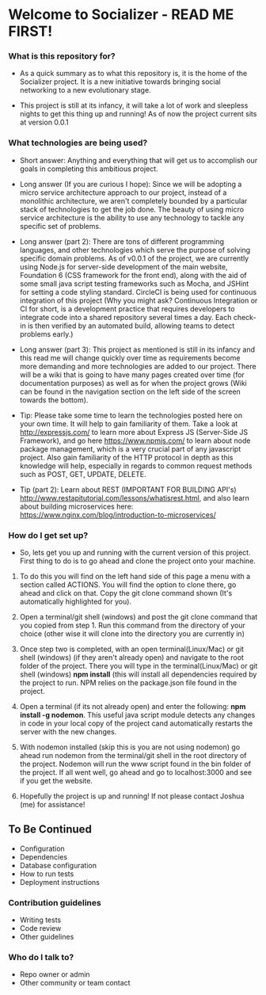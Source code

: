 # Welcome to Socializer - READ ME FIRST! #

### What is this repository for? ###

* As a quick summary as to what this repository is, it is the home of the Socializer project. It is a new initiative towards bringing social networking to a new evolutionary stage.

* This project is still at its infancy, it will take a lot of work and sleepless nights to get this thing up and running! As of now the project current sits at version 0.0.1

### What technologies are being used? ###

* Short answer: Anything and everything that will get us to accomplish our goals in completing this ambitious project.

* Long answer (If you are curious I hope): Since we will be adopting a micro service architecture approach to our project, instead of a monolithic architecture, we aren't completely bounded by a particular stack of technologies to get the job done. The beauty of using micro service architecture is the ability to use any technology to tackle any specific set of problems. 

* Long answer (part 2): There are tons of different programming languages, and other technologies which serve the purpose of solving specific domain problems. As of v0.0.1 of the project, we are currently using Node.js for server-side development of the main website, Foundation 6 (CSS framework for the front end), along with the aid of some small java script testing frameworks such as Mocha, and JSHint for setting a code styling standard. CircleCI is being used for continuous integration of this project (Why you might ask? Continuous Integration or CI for short, is a development practice that requires developers to integrate code into a shared repository several times a day. Each check-in is then verified by an automated build, allowing teams to detect problems early.)

* Long answer (part 3): This project as mentioned is still in its infancy and this read me will change quickly over time as requirements become more demanding and more technologies are added to our project. There will be a wiki that is going to have many pages created over time (for documentation purposes) as well as for when the project grows (Wiki can be found in the navigation section on the left side of the screen towards the bottom).

* Tip: Please take some time to learn the technologies posted here on your own time. It will help to gain familiarity of them. Take a look at http://expressjs.com/ to learn more about Express JS (Server-Side JS Framework), and go here https://www.npmjs.com/ to learn about node package management, which is a very crucial part of any javascript project. Also gain familiarity of the HTTP protocol in depth as this knowledge will help, especially in regards to common request methods such as POST, GET, UPDATE, DELETE.

* Tip (part 2): Learn about REST (IMPORTANT FOR BUILDING API's) http://www.restapitutorial.com/lessons/whatisrest.html, and also learn about building microservices here: https://www.nginx.com/blog/introduction-to-microservices/

### How do I get set up? ###

* So, lets get you up and running with the current version of this project.
First thing to do is to go ahead and clone the project onto your machine.

1. To do this you will find on the left hand side of this page a menu with a section called ACTIONS. You will find the option to clone there, go ahead and click on that. Copy the git clone command shown (It's automatically highlighted for you).

2. Open a terminal/git shell (windows) and post the git clone command that you copied from step 1. Run this command from the directory of your choice (other wise it will clone into the directory you are currently in)

3. Once step two is completed, with an open terminal(Linux/Mac) or git shell (windows) (if they aren't already open) and navigate to the root folder of the project. There you will type in the terminal(Linux/Mac) or git shell (windows) **npm install** (this will install all dependencies required by the project to run. NPM relies on the package.json file found in the project.

4. Open a terminal (if its not already open) and enter the following: **npm install -g nodemon**. This useful java script module detects any changes in code in your local copy of the project cand automatically restarts the server with the new changes.

5. With nodemon installed (skip this is you are not using nodemon) go ahead run nodemon from the terminal/git shell in the root directory of the project. Nodemon will run the www script found in the bin folder of the project. If all went well, go ahead and go to localhost:3000 and see if you get the website.

6. Hopefully the project is up and running! If not please contact Joshua (me) for assistance!

## To Be Continued ##

* Configuration
* Dependencies
* Database configuration
* How to run tests
* Deployment instructions

### Contribution guidelines ###

* Writing tests
* Code review
* Other guidelines

### Who do I talk to? ###

* Repo owner or admin
* Other community or team contact